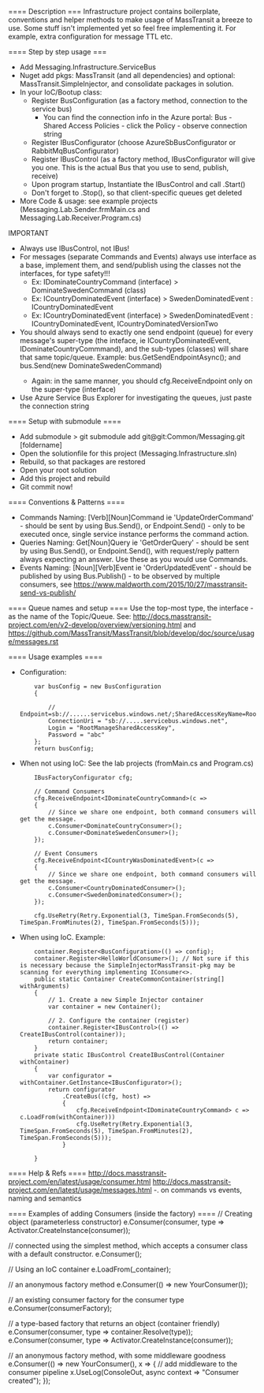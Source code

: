 ﻿==== Description ===
Infrastructure project contains boilerplate, conventions and helper methods to make usage of MassTransit a breeze to use.
Some stuff isn't implemented yet so feel free implementing it. For example, extra configuration for message TTL etc.

==== Step by step usage ===
* Add Messaging.Infrastructure.ServiceBus
* Nuget add pkgs: MassTransit (and all dependencies) and optional: MassTransit.SimpleInjector, and consolidate packages in solution.
* In your IoC/Bootup class:
	* Register BusConfiguration (as a factory method, connection to the service bus)
		* You can find the connection info in the Azure portal: Bus - Shared Access Policies - click the Policy - observe connection string
	* Register IBusConfigurator (choose AzureSbBusConfigurator or RabbitMqBusConfigurator)
	* Register IBusControl (as a factory method, IBusConfigurator will give you one. This is the actual Bus that you use to send, publish, receive)
	* Upon program startup, Instantiate the IBusControl and call .Start()
	* Don't forget to .Stop(), so that client-specific queues get deleted
* More Code & usage: see example projects (Messaging.Lab.Sender.frmMain.cs and Messaging.Lab.Receiver.Program.cs)

IMPORTANT
* Always use IBusControl, not IBus!
* For messages (separate Commands and Events) always use interface as a base, implement them, and send/publish using the classes not the interfaces, for type safety!!!
	* Ex: IDominateCountryCommand  (interface) > DominateSwedenCommand (class)
	* Ex: ICountryDominatedEvent   (interface) > SwedenDominatedEvent : ICountryDominatedEvent
	* Ex: ICountryDominatedEvent   (interface) > SwedenDominatedEvent : ICountryDominatedEvent, ICountryDominatedVersionTwo
* You should always send to exactly one send endpoint (queue) for every message's super-type (the inteface, ie ICountryDominatedEvent, IDominateCountryCommmand), and the sub-types (classes) will share that same topic/queue.
	Example: bus.GetSendEndpointAsync<IDominateCountryCommand>(); and bus.Send(new DominateSwedenCommand)
	* Again: in the same manner, you should cfg.ReceiveEndpoint only on the super-type (interface)
* Use Azure Service Bus Explorer for investigating the queues, just paste the connection string

==== Setup with submodule  ====
* Add submodule > git submodule add git@git:Common/Messaging.git [foldername]
* Open the solutionfile for this project (Messaging.Infrastructure.sln)
* Rebuild, so that packages are restored
* Open your root solution
* Add this project and rebuild
* Git commit now!

==== Conventions & Patterns ====
* Commands  Naming: [Verb][Noun]Command ie 'UpdateOrderCommand' - should be sent by using Bus.Send(), or Endpoint.Send() - only to be executed once, single service instance performs the command action. 
* Queries   Naming: Get[Noun]Query ie 'GetOrderQuery' - should be sent by using Bus.Send(), or Endpoint.Send(), with request/reply pattern always expecting an answer. Use these as you would use Commands.
* Events    Naming: [Noun][Verb]Event ie 'OrderUpdatedEvent' - should be published by using Bus.Publish() - to be observed by multiple consumers, see https://www.maldworth.com/2015/10/27/masstransit-send-vs-publish/

==== Queue names and setup ====
Use the top-most type, the interface - as the name of the Topic/Queue.
See: http://docs.masstransit-project.com/en/v2-develop/overview/versioning.html and https://github.com/MassTransit/MassTransit/blob/develop/doc/source/usage/messages.rst

==== Usage examples ====
* Configuration:
	```
        var busConfig = new BusConfiguration
        {
            
            // Endpoint=sb://......servicebus.windows.net/;SharedAccessKeyName=RootManageSharedAccessKey;SharedAccessKey=abc
            ConnectionUri = "sb://.....servicebus.windows.net", 
            Login = "RootManageSharedAccessKey",
            Password = "abc"
        };
        return busConfig;
	```
* When not using IoC:
	See the lab projects (fromMain.cs and Program.cs)

	```
		IBusFactoryConfigurator cfg;

        // Command Consumers 
        cfg.ReceiveEndpoint<IDominateCountryCommand>(c =>
        {
            // Since we share one endpoint, both command consumers will get the message.
            c.Consumer<DominateCountryConsumer>();
            c.Consumer<DominateSwedenConsumer>();
        });

        // Event Consumers
        cfg.ReceiveEndpoint<ICountryWasDominatedEvent>(c =>
        {
            // Since we share one endpoint, both command consumers will get the message.
            c.Consumer<CountryDominatedConsumer>();
            c.Consumer<SwedenDominatedConsumer>();
        });

		cfg.UseRetry(Retry.Exponential(3, TimeSpan.FromSeconds(5), TimeSpan.FromMinutes(2), TimeSpan.FromSeconds(5)));
	```
		
* When using IoC. Example:
	```
		container.Register<BusConfiguration>(() => config);
		container.Register<HelloWorldConsumer>(); // Not sure if this is necessary because the SimpleInjectorMassTransit-pkg may be scanning for everything implementing IConsumer<>.
        public static Container CreateCommonContainer(string[] withArguments)
        {
            // 1. Create a new Simple Injector container
            var container = new Container();

            // 2. Configure the container (register)
            container.Register<IBusControl>(() => CreateIBusControl(container));
            return container;
        }
        private static IBusControl CreateIBusControl(Container withContainer)
        {
            var configurator = withContainer.GetInstance<IBusConfigurator>();
            return configurator
                .CreateBus((cfg, host) => 
				{
					cfg.ReceiveEndpoint<IDominateCountryCommand> c => c.LoadFrom(withContainer)))
					cfg.UseRetry(Retry.Exponential(3, TimeSpan.FromSeconds(5), TimeSpan.FromMinutes(2), TimeSpan.FromSeconds(5)));
				}
               
        }	
	```

==== Help & Refs ====
http://docs.masstransit-project.com/en/latest/usage/consumer.html
http://docs.masstransit-project.com/en/latest/usage/messages.html -. on commands vs events, naming and semantics

==== Examples of adding Consumers (inside the factory) ====
// Creating object (parameterless constructor)
e.Consumer(consumer, type => Activator.CreateInstance(consumer));

// connected using the simplest method, which accepts a consumer class with a default constructor.
e.Consumer<UpdateCustomerConsumer>();

// Using an IoC container
e.LoadFrom(_container);

// an anonymous factory method
e.Consumer(() => new YourConsumer());

// an existing consumer factory for the consumer type
e.Consumer(consumerFactory);

// a type-based factory that returns an object (container friendly)
e.Consumer(consumer, type => container.Resolve(type));
e.Consumer(consumer, type => Activator.CreateInstance(consumer));

// an anonymous factory method, with some middleware goodness
e.Consumer(() => new YourConsumer(), x =>
{
    // add middleware to the consumer pipeline
    x.UseLog(ConsoleOut, async context => "Consumer created");
});

